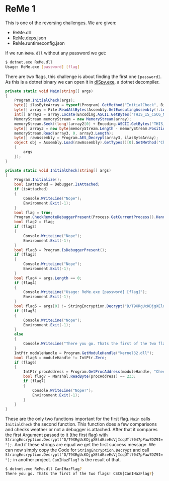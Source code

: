 # ReMe 1

This is one of the reversing challenges.
We are given:
* ReMe.dll
* ReMe.deps.json
* ReMe.runtimeconfig.json

If we run `ReMe.dll` without any password we get:
```bash
$ dotnet.exe ReMe.dll                  
Usage: ReMe.exe [password] [flag]
```
There are two flags, this challenge is about finding the first one `[password]`. As this is a dotnet binary we can open it in [dlSpy.exe](https://github.com/0xd4d/dnSpy), a dotnet decompiler.

```csharp
private static void Main(string[] args)
{
	Program.InitialCheck(args);
	byte[] ilasByteArray = typeof(Program).GetMethod("InitialCheck", BindingFlags.Static | BindingFlags.NonPublic).GetMethodBody().GetILAsByteArray();
	byte[] array = File.ReadAllBytes(Assembly.GetExecutingAssembly().Location);
	int[] array2 = array.Locate(Encoding.ASCII.GetBytes("THIS_IS_CSCG_NOT_A_MALWARE!"));
	MemoryStream memoryStream = new MemoryStream(array);
	memoryStream.Seek((long)(array2[0] + Encoding.ASCII.GetBytes("THIS_IS_CSCG_NOT_A_MALWARE!").Length), SeekOrigin.Begin);
	byte[] array3 = new byte[memoryStream.Length - memoryStream.Position];
	memoryStream.Read(array3, 0, array3.Length);
	byte[] rawAssembly = Program.AES_Decrypt(array3, ilasByteArray);
	object obj = Assembly.Load(rawAssembly).GetTypes()[0].GetMethod("Check", BindingFlags.Static | BindingFlags.Public).Invoke(null, new object[]
	{
		args
	});
}
```

```csharp
private static void InitialCheck(string[] args)
{
	Program.Initialize();
	bool isAttached = Debugger.IsAttached;
	if (isAttached)
	{
		Console.WriteLine("Nope");
		Environment.Exit(-1);
	}
	bool flag = true;
	Program.CheckRemoteDebuggerPresent(Process.GetCurrentProcess().Handle, ref flag);
	bool flag2 = flag;
	if (flag2)
	{
		Console.WriteLine("Nope");
		Environment.Exit(-1);
	}
	bool flag3 = Program.IsDebuggerPresent();
	if (flag3)
	{
		Console.WriteLine("Nope");
		Environment.Exit(-1);
	}
	bool flag4 = args.Length == 0;
	if (flag4)
	{
		Console.WriteLine("Usage: ReMe.exe [password] [flag]");
		Environment.Exit(-1);
	}
	bool flag5 = args[0] != StringEncryption.Decrypt("D/T9XRgUcKDjgXEldEzeEsVjIcqUTl7047pPaw7DZ9I=");
	if (flag5)
	{
		Console.WriteLine("Nope");
		Environment.Exit(-1);
	}
	else
	{
		Console.WriteLine("There you go. Thats the first of the two flags! CSCG{{{0}}}", args[0]);
	}
	IntPtr moduleHandle = Program.GetModuleHandle("kernel32.dll");
	bool flag6 = moduleHandle != IntPtr.Zero;
	if (flag6)
	{
		IntPtr procAddress = Program.GetProcAddress(moduleHandle, "CheckRemoteDebuggerPresent");
		bool flag7 = Marshal.ReadByte(procAddress) == 233;
		if (flag7)
		{
			Console.WriteLine("Nope!");
			Environment.Exit(-1);
		}
	}
}
```

These are the only two functions important for the first flag.
`Main` calls `InitialCheck` the second function. This function does a few comparisons and checks weather or not a debugger is attached. After that it compares the first Argument passed to it (the first flag) with `StringEncryption.Decrypt("D/T9XRgUcKDjgXEldEzeEsVjIcqUTl7047pPaw7DZ9I=");`. And if these strings are equal we get the first success message. We can now simply copy the Code for `StringEncryption.Decrypt` and call `StringEncryption.Decrypt("D/T9XRgUcKDjgXEldEzeEsVjIcqUTl7047pPaw7DZ9I=");` in another project.
`CanIHazFlag?` is the result of that.

```bash
$ dotnet.exe ReMe.dll CanIHazFlag?
There you go. Thats the first of the two flags! CSCG{CanIHazFlag?}
```
